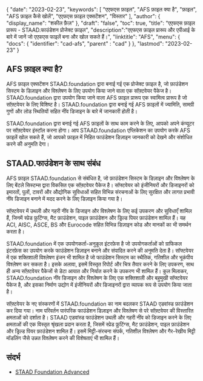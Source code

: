{
"date": "2023-02-23",
  "keywords": [
"एएफएस फ़ाइल",
"AFS फ़ाइल क्या है",
"फ़ाइल",
"AFS फ़ाइल कैसे खोलें",
"एएफएस फ़ाइल एक्सटेंशन",
"विस्तार"
],
  "author": {
"display_name": "शकील फ़ैज़"
},
"draft": "false",
"toc": true,
"title": "एएफएस फ़ाइल प्रारूप - STAAD.फाउंडेशन प्रोजेक्ट फ़ाइल",
  "description":"एएफएस फ़ाइल प्रारूप और एपीआई के बारे में जानें जो एएफएस फाइलें बना और खोल सकते हैं।",
"linktitle": "AFS",
  "menu": {
    "docs": {
      "identifier": "cad-afs",
"parent" : "cad"
}
},
"lastmod": "2023-02-23"
}

## AFS फ़ाइल क्या है?

AFS फ़ाइल एक्सटेंशन STAAD.foundation द्वारा बनाई गई एक प्रोजेक्ट फ़ाइल है, जो फ़ाउंडेशन सिस्टम के डिज़ाइन और विश्लेषण के लिए उपयोग किया जाने वाला एक सॉफ़्टवेयर पैकेज है। STAAD.foundation द्वारा उपयोग किया जाने वाला AFS फ़ाइल प्रारूप एक स्वामित्व प्रारूप है जो सॉफ़्टवेयर के लिए विशिष्ट है। STAAD.foundation द्वारा बनाई गई AFS फ़ाइलों में ज्यामिति, सामग्री गुणों और लोड स्थितियों सहित नींव डिजाइन के बारे में जानकारी होती है।

STAAD.foundation द्वारा बनाई गई AFS फ़ाइलों के साथ काम करने के लिए, आपको अपने कंप्यूटर पर सॉफ़्टवेयर इंस्टॉल करना होगा। आप STAAD.foundation एप्लिकेशन का उपयोग करके AFS फ़ाइलें खोल सकते हैं, जो आपको फ़ाइल में निहित फाउंडेशन डिज़ाइन जानकारी को देखने और संशोधित करने की अनुमति देगा।

## STAAD.फाउंडेशन के साथ संबंध

AFS फ़ाइल STAAD.foundation से संबंधित है, जो फ़ाउंडेशन सिस्टम के डिज़ाइन और विश्लेषण के लिए बेंटले सिस्टम्स द्वारा विकसित एक सॉफ़्टवेयर पैकेज है। सॉफ्टवेयर को इंजीनियरों और डिजाइनरों को इमारतों, पुलों, टावरों और औद्योगिक सुविधाओं सहित विभिन्न संरचनाओं के लिए सुरक्षित और लागत प्रभावी नींव डिजाइन बनाने में मदद करने के लिए डिज़ाइन किया गया है।

सॉफ़्टवेयर में उथली और गहरी नींव के डिजाइन और विश्लेषण के लिए कई उपकरण और सुविधाएँ शामिल हैं, जिनमें स्प्रेड फ़ुटिंग्स, मैट फ़ाउंडेशन, पाइल फ़ाउंडेशन और ड्रिल्ड पियर फ़ाउंडेशन शामिल हैं। यह ACI, AISC, ASCE, BS और Eurocode सहित विभिन्न डिज़ाइन कोड और मानकों का भी समर्थन करता है।

STAAD.foundation में एक उपयोगकर्ता-अनुकूल इंटरफ़ेस है जो उपयोगकर्ताओं को ग्राफिकल इंटरफ़ेस का उपयोग करके फाउंडेशन डिज़ाइन बनाने और संपादित करने की अनुमति देता है। सॉफ्टवेयर में एक शक्तिशाली विश्लेषण इंजन भी शामिल है जो फाउंडेशन सिस्टम का स्थैतिक, गतिशील और भूकंपीय विश्लेषण कर सकता है। इसके अलावा, इसमें विस्तृत रिपोर्ट और चित्र तैयार करने के लिए उपकरण, साथ ही अन्य सॉफ़्टवेयर पैकेजों से डेटा आयात और निर्यात करने के उपकरण भी शामिल हैं।
कुल मिलाकर, STAAD.foundation नींव डिजाइन और विश्लेषण के लिए एक शक्तिशाली और बहुमुखी सॉफ्टवेयर पैकेज है, और इसका निर्माण उद्योग में इंजीनियरों और डिजाइनरों द्वारा व्यापक रूप से उपयोग किया जाता है।

सॉफ़्टवेयर के नए संस्करणों में STAAD.foundation का नाम बदलकर STAAD एडवांस्ड फ़ाउंडेशन कर दिया गया। नाम परिवर्तन पारंपरिक फाउंडेशन डिज़ाइन और विश्लेषण से परे सॉफ़्टवेयर की विस्तारित क्षमताओं को दर्शाता है। STAAD एडवांस्ड फाउंडेशन उथली और गहरी नींव को डिजाइन करने के लिए क्षमताओं की एक विस्तृत श्रृंखला प्रदान करता है, जिसमें स्प्रेड फ़ुटिंग्स, मैट फ़ाउंडेशन, पाइल फ़ाउंडेशन और ड्रिल्ड पियर फ़ाउंडेशन शामिल हैं। इसमें मिट्टी-संरचना संपर्क, गतिशील विश्लेषण और गैर-रेखीय मिट्टी मॉडलिंग जैसे उन्नत विश्लेषण करने की विशेषताएं भी शामिल हैं।

## संदर्भ
* [STAAD Foundation Advanced](https://www.bentley.com/software/staad-foundation-advanced/)
